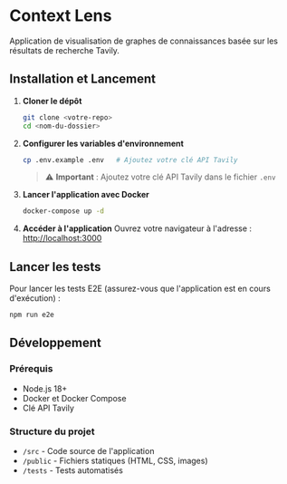 # Context Lens

Application de visualisation de graphes de connaissances basée sur les résultats de recherche Tavily.

## Installation et Lancement

1. **Cloner le dépôt**
   ```bash
   git clone <votre-repo>
   cd <nom-du-dossier>
   ```

2. **Configurer les variables d'environnement**
   ```bash
   cp .env.example .env   # Ajoutez votre clé API Tavily
   ```
   
   > ⚠️ **Important** : Ajoutez votre clé API Tavily dans le fichier `.env`

3. **Lancer l'application avec Docker**
   ```bash
   docker-compose up -d
   ```

4. **Accéder à l'application**
   Ouvrez votre navigateur à l'adresse : [http://localhost:3000](http://localhost:3000)

## Lancer les tests

Pour lancer les tests E2E (assurez-vous que l'application est en cours d'exécution) :

```bash
npm run e2e
```

## Développement

### Prérequis

- Node.js 18+
- Docker et Docker Compose
- Clé API Tavily

### Structure du projet

- `/src` - Code source de l'application
- `/public` - Fichiers statiques (HTML, CSS, images)
- `/tests` - Tests automatisés
